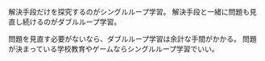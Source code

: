 解決手段だけを探究するのがシングルループ学習。
解決手段と一緒に問題も見直し続けるのがダブルループ学習。

問題を見直す必要がないなら、ダブルループ学習は余計な手間がかかる。
問題が決まっている学校教育やゲームならシングルループ学習でいい。

